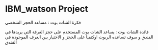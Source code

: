 # IBM_watson Project 

فكرة الشات بوت : مساعد الحجز الشخصي

فائدة الشات بوت : يساعد الشات بوت المستخدم على حجز الغرفة التي يريدها في الفندق و سوف تساعده الربوت اوكتفيا على الحجز و الاختيار بين الغرف الموجودة في الفندق 


